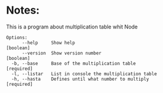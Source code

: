 # Notes:
This is a program about multiplication table whit Node 

```
Options:
      --help     Show help                                             [boolean]
      --version  Show version number                                   [boolean]
  -b, --base     Base of the multiplication table                       [required]
  -l, --listar   List in console the multiplication table
  -h, --hasta    Defines until what number to multiply                  [required]
```


